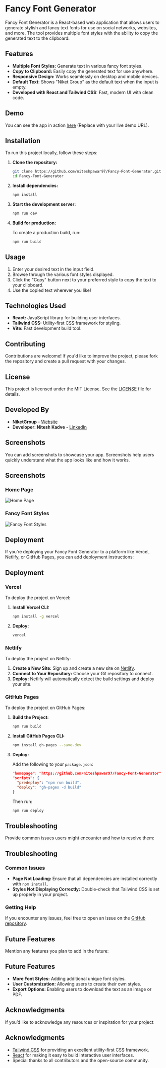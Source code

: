 
# Fancy Font Generator

Fancy Font Generator is a React-based web application that allows users to generate stylish and fancy text fonts for use on social networks, websites, and more. The tool provides multiple font styles with the ability to copy the generated text to the clipboard.

## Features

- **Multiple Font Styles:** Generate text in various fancy font styles.
- **Copy to Clipboard:** Easily copy the generated text for use anywhere.
- **Responsive Design:** Works seamlessly on desktop and mobile devices.
- **Default Text:** Shows "Niket Group" as the default text when the input is empty.
- **Developed with React and Tailwind CSS:** Fast, modern UI with clean code.

## Demo

You can see the app in action [here](https://your-demo-url.com) (Replace with your live demo URL).

## Installation

To run this project locally, follow these steps:

1. **Clone the repository:**

   ```bash
   git clone https://github.com/niteshpawar97/Fancy-Font-Generator.git
   cd Fancy-Font-Generator
   ```

2. **Install dependencies:**

   ```bash
   npm install
   ```

3. **Start the development server:**

   ```bash
   npm run dev
   ```

4. **Build for production:**

   To create a production build, run:

   ```bash
   npm run build
   ```

## Usage

1. Enter your desired text in the input field.
2. Browse through the various font styles displayed.
3. Click the "Copy" button next to your preferred style to copy the text to your clipboard.
4. Use the copied text wherever you like!

## Technologies Used

- **React:** JavaScript library for building user interfaces.
- **Tailwind CSS:** Utility-first CSS framework for styling.
- **Vite:** Fast development build tool.

## Contributing

Contributions are welcome! If you'd like to improve the project, please fork the repository and create a pull request with your changes.

## License

This project is licensed under the MIT License. See the [LICENSE](LICENSE) file for details.

## Developed By

- **NiketGroup** - [Website](https://niketgroup.in)
- **Developer: Nitesh Kadve** - [LinkedIn](https://in.linkedin.com/in/niteshkadve)




## Screenshots

You can add screenshots to showcase your app. Screenshots help users quickly understand what the app looks like and how it works.


## Screenshots

### Home Page

![Home Page](./screenshots/home-page.png)

### Fancy Font Styles

![Fancy Font Styles](./screenshots/fancy-font-styles.png)



## Deployment

If you’re deploying your Fancy Font Generator to a platform like Vercel, Netlify, or GitHub Pages, you can add deployment instructions:


## Deployment

### Vercel

To deploy the project on Vercel:

1. **Install Vercel CLI:**

   ```bash
   npm install -g vercel
   ```

2. **Deploy:**

   ```bash
   vercel
   ```

### Netlify

To deploy the project on Netlify:

1. **Create a New Site:** Sign up and create a new site on [Netlify](https://www.netlify.com/).
2. **Connect to Your Repository:** Choose your Git repository to connect.
3. **Deploy:** Netlify will automatically detect the build settings and deploy your site.

### GitHub Pages

To deploy the project on GitHub Pages:

1. **Build the Project:**

   ```bash
   npm run build
   ```

2. **Install GitHub Pages CLI:**

   ```bash
   npm install gh-pages --save-dev
   ```

3. **Deploy:**

   Add the following to your `package.json`:

   ```json
   "homepage": "https://github.com/niteshpawar97/Fancy-Font-Generator",
   "scripts": {
     "predeploy": "npm run build",
     "deploy": "gh-pages -d build"
   }
   ```

   Then run:

   ```bash
   npm run deploy
   ```

## Troubleshooting

Provide common issues users might encounter and how to resolve them:


## Troubleshooting

### Common Issues

- **Page Not Loading:** Ensure that all dependencies are installed correctly with `npm install`.
- **Styles Not Displaying Correctly:** Double-check that Tailwind CSS is set up properly in your project.

### Getting Help

If you encounter any issues, feel free to open an issue on the [GitHub repository](https://github.com/niteshpawar97/Fancy-Font-Generator/issues).


## Future Features

Mention any features you plan to add in the future:


## Future Features

- **More Font Styles:** Adding additional unique font styles.
- **User Customization:** Allowing users to create their own styles.
- **Export Options:** Enabling users to download the text as an image or PDF.


## Acknowledgments

If you’d like to acknowledge any resources or inspiration for your project:


## Acknowledgments

- [Tailwind CSS](https://tailwindcss.com) for providing an excellent utility-first CSS framework.
- [React](https://reactjs.org/) for making it easy to build interactive user interfaces.
- Special thanks to all contributors and the open-source community.

